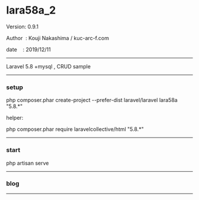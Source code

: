 ﻿# lara58a_2

 Version: 0.9.1

 Author  : Kouji Nakashima / kuc-arc-f.com

 date    : 2019/12/11

***

Laravel 5.8 +mysql , CRUD sample

***
### setup
php composer.phar create-project --prefer-dist laravel/laravel lara58a "5.8.*"

helper:

php composer.phar require laravelcollective/html "5.8.*"

***
### start

php artisan serve


***
### blog


***

